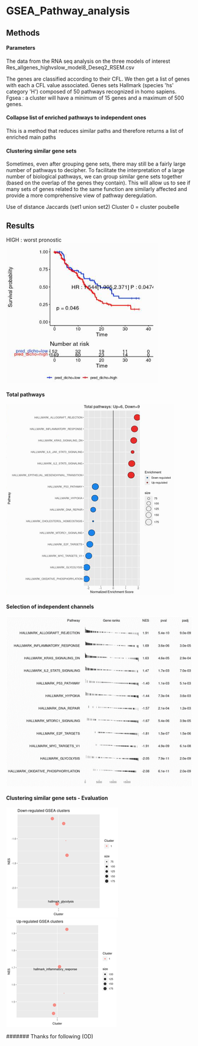 # GSEA_Pathway_analysis

## Methods

#### Parameters
The data from the RNA seq analysis on the three models of interest 
    Res_allgenes_highvslow_model8_Deseq2_RSEM.csv
    
    
The genes are classified according to their CFL. We then get a list of genes with each a CFL value associated.
Genes sets Hallmark (species 'hs' category 'H') composed of 50 pathways recognized in homo sapiens. 
Fgsea : a cluster will have a minimum of 15 genes and a maximum of 500 genes.

#### Collapse list of enriched pathways to independent ones
This is a method that reduces similar paths and therefore returns a list of enriched main paths 

#### Clustering similar gene sets
Sometimes, even after grouping gene sets, there may still be a fairly large number of pathways to decipher. To facilitate the interpretation of a large number of biological pathways, we can group similar gene sets together (based on the overlap of the genes they contain). This will allow us to see if many sets of genes related to the same function are similarly affected and provide a more comprehensive view of pathway deregulation.

Use of distance Jaccards (set1 union set2)
Cluster 0 = cluster poubelle

## Results
HIGH : worst pronostic
![image](https://github.com/dinaOuahbi/GSEA_Pathway_analysis/blob/main/KM_high_low.png)
#### Total pathways
![image](https://github.com/dinaOuahbi/GSEA_Pathway_analysis/blob/main/total_paths.png)
#### Selection of independent channels
![image](https://github.com/dinaOuahbi/GSEA_Pathway_analysis/blob/main/select_indep_channels.png)
#### Clustering similar gene sets - Evaluation
![image](https://github.com/dinaOuahbi/GSEA_Pathway_analysis/blob/main/down_reg_paths.png)
![image](https://github.com/dinaOuahbi/GSEA_Pathway_analysis/blob/main/up_reg_paths.png)




####### Thanks for following (OD)
